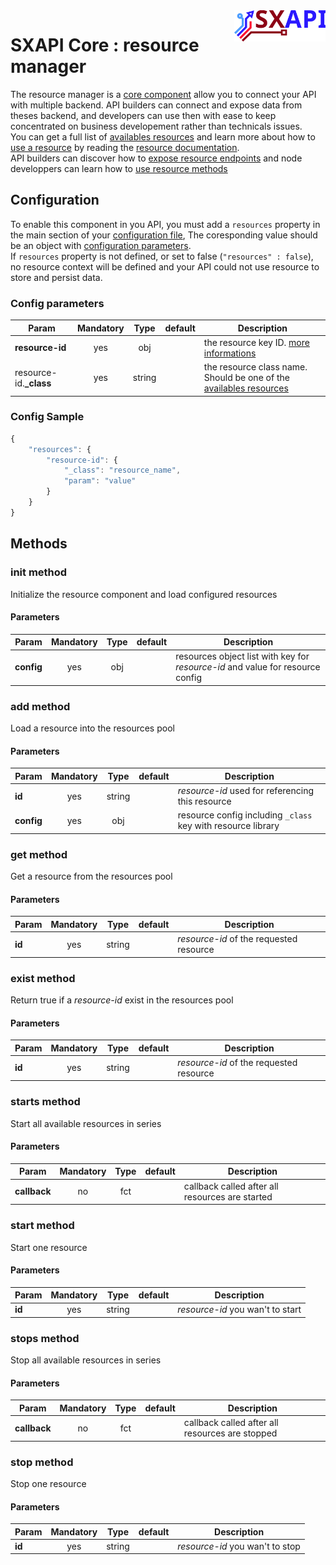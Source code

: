 <img align="right" height="50" src="https://raw.githubusercontent.com/startxfr/sxapi-core/v0.2.11-docker/docs/assets/logo.svg?sanitize=true">

# SXAPI Core : resource manager

The resource manager is a [core component](./README.md) allow you to connect your API with
multiple backend. API builders can connect and expose data from theses backend, and 
developers can use then with ease to keep concentrated on business developement rather than 
technicals issues.<br> 
You can get a full list of [availables resources](../resources/README.md#availables_resources) 
and learn more about how to [use a resource](../resources/README.md#using_a_resource) 
by reading the  [resource documentation](../resources/README.md).<br> 
API builders can discover how to [expose resource endpoints](../resources/README.md#using_a_resource_endpoint) 
and node developpers can learn how to [use resource methods](../resources/README.md#using_a_resource_method) 

## Configuration

To enable this component in you API, you must add a `resources` property
in the main section of your [configuration file](../guides/2.Configure.md), 
The coresponding value should be an object with [configuration parameters](#config-parameters).<br>
If `resources` property is not defined, or set to false (`"resources" : false`), no
resource context will be defined and your API could not use resource to store and 
persist data.

### Config parameters

| Param                  | Mandatory | Type    | default | Description
|------------------------|:---------:|:-------:|---------|---------------
| **resource-id**        | yes       | obj     |         | the resource key ID. [more informations](../resources/README.md#using_a_resource) 
| resource-id.**_class** | yes       | string  |         | the resource class name. Should be one of the [availables resources](../resources/README.md#availables_resources) 


### Config Sample

```javascript
{
    "resources": {
        "resource-id": {
            "_class": "resource_name",
            "param": "value"
        }
    }
}
```

## Methods

### init method

Initialize the resource component and load configured resources

#### Parameters

| Param         | Mandatory | Type    | default | Description
|---------------|:---------:|:-------:|---------|---------------
| **config**    | yes       | obj     |         | resources object list with key for *resource-id* and value for resource config

### add method

Load a resource into the resources pool

#### Parameters

| Param         | Mandatory | Type    | default | Description
|---------------|:---------:|:-------:|---------|---------------
| **id**        | yes       | string  |         | *resource-id* used for referencing this resource
| **config**    | yes       | obj     |         | resource config including `_class` key with resource library

### get method

Get a resource from the resources pool

#### Parameters

| Param         | Mandatory | Type    | default | Description
|---------------|:---------:|:-------:|---------|---------------
| **id**        | yes       | string  |         | *resource-id* of the requested resource

### exist method

Return true if a *resource-id* exist in the resources pool

#### Parameters

| Param         | Mandatory | Type    | default | Description
|---------------|:---------:|:-------:|---------|---------------
| **id**        | yes       | string  |         | *resource-id* of the requested resource

### starts method

Start all available resources in series

#### Parameters

| Param         | Mandatory | Type    | default | Description
|---------------|:---------:|:-------:|---------|---------------
| **callback**  | no        | fct     |         | callback called after all resources are started

### start method

Start one resource

#### Parameters

| Param         | Mandatory | Type    | default | Description
|---------------|:---------:|:-------:|---------|---------------
| **id**        | yes       | string  |         | *resource-id* you wan't to start

### stops method

Stop all available resources in series

#### Parameters

| Param         | Mandatory | Type    | default | Description
|---------------|:---------:|:-------:|---------|---------------
| **callback**  | no        | fct     |         | callback called after all resources are stopped

### stop method

Stop one resource

#### Parameters

| Param         | Mandatory | Type    | default | Description
|---------------|:---------:|:-------:|---------|---------------
| **id**        | yes       | string  |         | *resource-id* you wan't to stop

